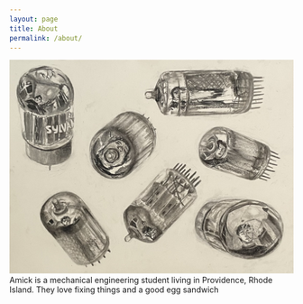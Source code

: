 ```yaml
---
layout: page
title: About
permalink: /about/
---
```

![Image](/assets/images/about/me.jpg)
<br>
Amick is a mechanical engineering student living in Providence, Rhode Island. They love fixing things and a good egg sandwich
